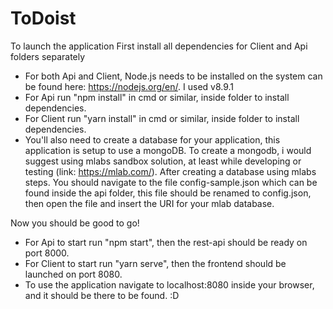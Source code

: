 # ToDoist

To launch the application
 First install all dependencies for Client and Api folders separately
 - For both Api and Client, Node.js needs to be installed on the system can be found here: https://nodejs.org/en/. I used v8.9.1
 - For Api run "npm install" in cmd or similar, inside folder to install dependencies.
 - For Client run "yarn install" in cmd or similar, inside folder to install dependencies.
 - You'll also need to create a database for your application, this application is setup to use a mongoDB. To create a mongodb, i would suggest using mlabs sandbox solution, at least while developing or testing (link: https://mlab.com/). After creating a database using mlabs steps. You should navigate to the file config-sample.json which can be found inside the api folder, this file should be renamed to config.json, then open the file and insert the URI for your mlab database. 

 Now you should be good to go!
 - For Api to start run "npm start", then the rest-api should be ready on port 8000.
 - For Client to start run "yarn serve", then the frontend should be launched on port 8080.
 - To use the application navigate to localhost:8080 inside your browser, and it should be there to be found. :D  
